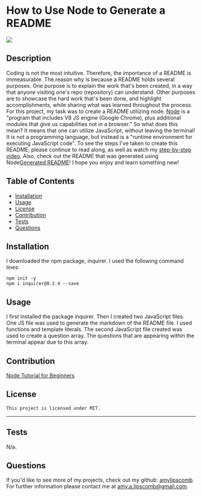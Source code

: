 # How to Use Node to Generate a README
  <img src="https://img.shields.io/badge/License-MIT-ff69b4.svg">

## Description

Coding is not the most intuitive. Therefore, the importance of a README is immeasurable. The reason why is because a README holds several purposes. One purpose is to explain the work that's been created, in a way that anyone visiting one's repo (repository) can understand. Other purposes are to showcase the hard work that's been done, and highlight accomplishments, while sharing what was learned throughout the process. For this project, my task was to create a README utilizing node. [Node](https://www.youtube.com/watch?v=TlB_eWDSMt4) is a "program that includes V8 JS engine (Google Chrome), plus additional modules that give us capabilities not in a browser." So what does this mean? It means that one can utilize JavaScript, without leaving the terminal! It is not a programming language, but instead is a "runtime environment for executing JavaScript code". To see the steps I've taken to create this README, please continue to read along, as well as watch my [step-by-step video](https://app.castify.com/view/365613b9-6942-444e-8519-3ca0a19a685f). Also, check out the README that was generated using Node[Generated README](https://github.com/AmyLipscomb/node-js/tree/main/output)! I hope you enjoy and learn something new!


## Table of Contents 

  * [Installation](#installation)
  * [Usage](#usage)
  * [License](#license)
  * [Contribution](#contribution)
  * [Tests](#tests)
  * [Questions](#questions)

## Installation

I downloaded the npm package, inquirer. I used the following command lines:

```
npm init -y
npm i inquirer@8.2.4 --save
```


## Usage

I first installed the package inquirer. Then I created two JavaScript files. One JS file was used to generate the markdown of the README file. I used functions and template literals. The second JavaScript file created was used to create a question array. The questions that are appearing within the terminal appear due to this array. 



   

## Contribution

  [Node Tutorial for Beginners](https://www.youtube.com/watch?v=TlB_eWDSMt4)

## License

```
This project is licensed under MIT.
```

---


## Tests

N/a.

## Questions

If you'd like to see more of my projects, check out my github: [amylipscomb](https://github.com/amylipscomb).
For further information please contact me at [amy.a.lipscomb@gmail.com](mailto:amy.a.lipscomb@gmail.com).